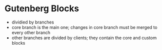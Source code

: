 # Gutenberg Blocks

* dividied by branches
* core branch is the main one; changes in core branch must be merged to every other branch
* other branches are divided by clients; they contain the core and custom blocks
